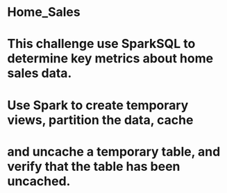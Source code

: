 # Home_Sales
# This challenge use  SparkSQL to determine key metrics about home sales data.
# Use Spark to create temporary views, partition the data, cache 
# and uncache a temporary table, and verify that the table has been uncached.
